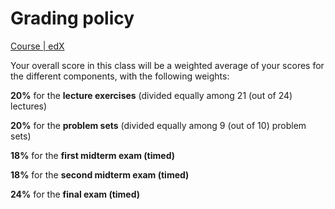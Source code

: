 # Grading policy

[Course | edX](https://learning.edx.org/course/course-v1:MITx+6.431x+1T2024/block-v1:MITx+6.431x+1T2024+type@sequential+block@Syllabus__Calendar__and_grading_policy/block-v1:MITx+6.431x+1T2024+type@vertical+block@ch1-s3-tab2)

Your overall score in this class will be a weighted average of your scores for the different components, with the following weights:

**20%** for the **lecture exercises** (divided equally among 21 (out of 24) lectures)

**20%** for the **problem sets** (divided equally among 9 (out of 10) problem sets)

**18%** for the **first midterm exam (timed)**

**18%** for the **second midterm exam (timed)**

**24%** for the **final exam (timed)**